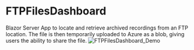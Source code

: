 # FTPFilesDashboard
Blazor Server App to locate and retrieve archived recordings from an FTP location.  The file is then temporarily uploaded to Azure as a blob, giving users the ability to share the file. 
![FTPFilesDashboard_Demo](https://user-images.githubusercontent.com/5040055/134526032-dd65fd4e-b08a-4a8e-839d-642e866fa5ab.gif)
